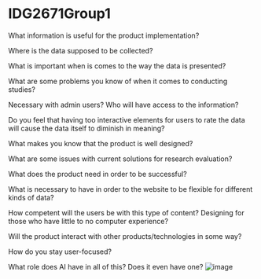 # IDG2671Group1

What information is useful for the product implementation? 

Where is the data supposed to be collected?

What is important when is comes to the way the data is presented?

What are some problems you know of when it comes to conducting studies?

Necessary with admin users? Who will have access to the information?

Do you feel that having too interactive elements for users to rate the data will cause the data itself to diminish in meaning?

What makes you know that the product is well designed?

What are some issues with current solutions for research evaluation?

What does the product need in order to be successful?

What is necessary to have in order to the website to be flexible for different kinds of data?

How competent will the users be with this type of content? Designing for those who have little to no computer experience?

Will the product interact with other products/technologies in some way?

How do you stay user-focused?

What role does AI have in all of this? Does it even have one?
![image](https://github.com/user-attachments/assets/e4e2ae78-b86a-4d80-9f9a-16d2379e66d7)
